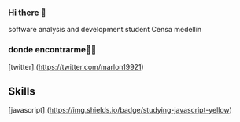 ### Hi there 👋

<!--
**brakandres/brakandres** is a ✨ _special_ ✨ repository because its `README.md` (this file) appears on your GitHub profile.

Here are some ideas to get you started:

- 🔭 I’m currently working on ...
- 🌱 I’m currently learning ...
- 👯 I’m looking to collaborate on ...
- 🤔 I’m looking for help with ...
- 💬 Ask me about ...
- 📫 How to reach me: ...
- 😄 Pronouns: ...
- ⚡ Fun fact: ...
-->
software analysis and development student Censa medellin

### donde encontrarme🐱‍💻


[twitter].(https://twitter.com/marlon19921)

## Skills

[javascript].(https://img.shields.io/badge/studying-javascript-yellow)
